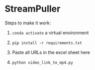 # StreamPuller

Steps to make it work:

1. `conda activate` a virtual environment

2. `pip install -r requirements.txt`

3. Paste all URLs in the excel sheet here

4. `python video_link_to_mp4.py`
